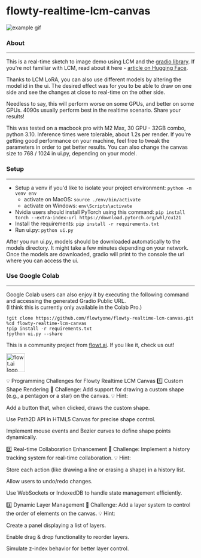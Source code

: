 # flowty-realtime-lcm-canvas

![example gif](example.gif)

### About
---

This is a real-time sketch to image demo using LCM and the [gradio library](https://github.com/gradio-app/gradio). 
If you're not familiar with LCM, read about it here - [article on Hugging Face](https://huggingface.co/blog/lcm_lora).

Thanks to LCM LoRA, you can also use different models by altering the model id in the ui.
The desired effect was for you to be able to draw on one side and see the changes at close to real-time on the other side.

Needless to say, this will perform worse on some GPUs, and better on some GPUs. 4090s usually perform best in the realtime scenario. Share your results!

This was tested on a macbook pro with M2 Max, 30 GPU - 32GB combo, python 3.10. Inference times were tolerable, about 1.2s per render. If you're getting good performance on your machine, feel free to tweak the parameters in order to get better results. You can also change the canvas size to 768 / 1024 in ui.py, depending on your model.

### Setup
---
* Setup a venv if you'd like to isolate your project environment: ```python -m venv env```
  * activate on MacOS: ```source ./env/bin/activate```
  * activate on Windows: ```env\Scripts\activate```
* Nvidia users should install PyTorch using this command: ```pip install torch --extra-index-url https://download.pytorch.org/whl/cu121```
* Install the requirements: ```pip install -r requirements.txt```
* Run ui.py: ```python ui.py```

After you run ui.py, models should be downloaded automatically to the models directory. It might take a few minutes depending on your network.
Once the models are downloaded, gradio will print to the console the url where you can access the ui.

### Use Google Colab
---
Google Colab users can also enjoy it by executing the following command and accessing the generated Gradio Public URL.  
(I think this is currently only available in the Colab Pro.)

```
!git clone https://github.com/flowtyone/flowty-realtime-lcm-canvas.git
%cd flowty-realtime-lcm-canvas
!pip install -r requirements.txt
!python ui.py --share
```

This is a community project from [flowt.ai](https://flowt.ai). If you like it, check us out!

<picture>
 <source media="(prefers-color-scheme: dark)" srcset="logo-dark.svg" height="50">
 <source media="(prefers-color-scheme: light)" srcset="logo.svg" height="50">
 <img alt="flowt.ai logo" src="flowt.png" height="50">
</picture>



💡 Programming Challenges for Flowty Realtime LCM Canvas
1️⃣ Custom Shape Rendering
📌 Challenge: Add support for drawing a custom shape (e.g., a pentagon or a star) on the canvas.
💡 Hint:

Add a button that, when clicked, draws the custom shape.

Use Path2D API in HTML5 Canvas for precise shape control.

Implement mouse events and Bezier curves to define shape points dynamically.

2️⃣ Real-time Collaboration Enhancement
📌 Challenge: Implement a history tracking system for real-time collaboration.
💡 Hint:

Store each action (like drawing a line or erasing a shape) in a history list.

Allow users to undo/redo changes.

Use WebSockets or IndexedDB to handle state management efficiently.

3️⃣ Dynamic Layer Management
📌 Challenge: Add a layer system to control the order of elements on the canvas.
💡 Hint:

Create a panel displaying a list of layers.

Enable drag & drop functionality to reorder layers.

Simulate z-index behavior for better layer control.